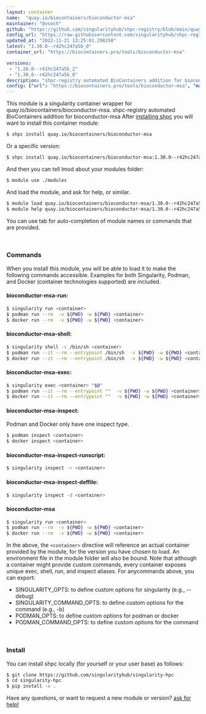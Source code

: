```yaml
---
layout: container
name:  "quay.io/biocontainers/bioconductor-msa"
maintainer: "@vsoch"
github: "https://github.com/singularityhub/shpc-registry/blob/main/quay.io/biocontainers/bioconductor-msa/container.yaml"
config_url: "https://raw.githubusercontent.com/singularityhub/shpc-registry/main/quay.io/biocontainers/bioconductor-msa/container.yaml"
updated_at: "2022-11-21 13:25:01.298258"
latest: "1.30.0--r42hc247a5b_0"
container_url: "https://biocontainers.pro/tools/bioconductor-msa"

versions:
 - "1.26.0--r41hc247a5b_2"
 - "1.30.0--r42hc247a5b_0"
description: "shpc-registry automated BioContainers addition for bioconductor-msa"
config: {"url": "https://biocontainers.pro/tools/bioconductor-msa", "maintainer": "@vsoch", "description": "shpc-registry automated BioContainers addition for bioconductor-msa", "latest": {"1.30.0--r42hc247a5b_0": "sha256:338215b63cf25ceb6fb11ad911846ebdfe4d2f66c1e1fcf4aa807525d8c67475"}, "tags": {"1.26.0--r41hc247a5b_2": "sha256:7c94ab18562bc0a0f6e2e437de96762cd64a4fb7c43506c3de843053270d050d", "1.30.0--r42hc247a5b_0": "sha256:338215b63cf25ceb6fb11ad911846ebdfe4d2f66c1e1fcf4aa807525d8c67475"}, "docker": "quay.io/biocontainers/bioconductor-msa"}
---
```


This module is a singularity container wrapper for quay.io/biocontainers/bioconductor-msa.
shpc-registry automated BioContainers addition for bioconductor-msa
After [installing shpc](#install) you will want to install this container module:


```bash
$ shpc install quay.io/biocontainers/bioconductor-msa
```

Or a specific version:

```bash
$ shpc install quay.io/biocontainers/bioconductor-msa:1.30.0--r42hc247a5b_0
```

And then you can tell lmod about your modules folder:

```bash
$ module use ./modules
```

And load the module, and ask for help, or similar.

```bash
$ module load quay.io/biocontainers/bioconductor-msa/1.30.0--r42hc247a5b_0
$ module help quay.io/biocontainers/bioconductor-msa/1.30.0--r42hc247a5b_0
```

You can use tab for auto-completion of module names or commands that are provided.

<br>

### Commands

When you install this module, you will be able to load it to make the following commands accessible.
Examples for both Singularity, Podman, and Docker (container technologies supported) are included.

#### bioconductor-msa-run:

```bash
$ singularity run <container>
$ podman run --rm  -v ${PWD} -w ${PWD} <container>
$ docker run --rm  -v ${PWD} -w ${PWD} <container>
```

#### bioconductor-msa-shell:

```bash
$ singularity shell -s /bin/sh <container>
$ podman run --it --rm --entrypoint /bin/sh  -v ${PWD} -w ${PWD} <container>
$ docker run --it --rm --entrypoint /bin/sh  -v ${PWD} -w ${PWD} <container>
```

#### bioconductor-msa-exec:

```bash
$ singularity exec <container> "$@"
$ podman run --it --rm --entrypoint ""  -v ${PWD} -w ${PWD} <container> "$@"
$ docker run --it --rm --entrypoint ""  -v ${PWD} -w ${PWD} <container> "$@"
```

#### bioconductor-msa-inspect:

Podman and Docker only have one inspect type.

```bash
$ podman inspect <container>
$ docker inspect <container>
```

#### bioconductor-msa-inspect-runscript:

```bash
$ singularity inspect -r <container>
```

#### bioconductor-msa-inspect-deffile:

```bash
$ singularity inspect -d <container>
```



#### bioconductor-msa

```bash
$ singularity run <container>
$ podman run --rm  -v ${PWD} -w ${PWD} <container>
$ docker run --rm  -v ${PWD} -w ${PWD} <container>
```


In the above, the `<container>` directive will reference an actual container provided
by the module, for the version you have chosen to load. An environment file in the
module folder will also be bound. Note that although a container
might provide custom commands, every container exposes unique exec, shell, run, and
inspect aliases. For anycommands above, you can export:

 - SINGULARITY_OPTS: to define custom options for singularity (e.g., --debug)
 - SINGULARITY_COMMAND_OPTS: to define custom options for the command (e.g., -b)
 - PODMAN_OPTS: to define custom options for podman or docker
 - PODMAN_COMMAND_OPTS: to define custom options for the command

<br>

### Install

You can install shpc locally (for yourself or your user base) as follows:

```bash
$ git clone https://github.com/singularityhub/singularity-hpc
$ cd singularity-hpc
$ pip install -e .
```

Have any questions, or want to request a new module or version? [ask for help!](https://github.com/singularityhub/singularity-hpc/issues)